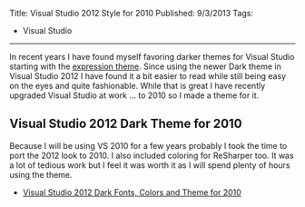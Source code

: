 Title: Visual Studio 2012 Style for 2010
Published: 9/3/2013
Tags:
  - Visual Studio
---

In recent years I have found myself favoring darker themes for Visual Studio starting with the [expression theme](http://www.nerdpad.com/visual-studio/visual-studio-2010-dark-expression-blend-color-theme).
Since using the newer Dark theme in Visual Studio 2012 I have found it a bit easier to read while still being easy on the eyes and quite fashionable.
While that is great I have recently upgraded Visual Studio at work ... to 2010 so I made a theme for it.

## Visual Studio 2012 Dark Theme for 2010

Because I will be using VS 2010 for a few years probably I took the time to port the 2012 look to 2010.
I also included coloring for ReSharper too.
It was a lot of tedious work  but I feel it was worth it as I will spend plenty of hours using the theme.

* [Visual Studio 2012 Dark Fonts, Colors and Theme for 2010](https://github.com/aarondandy/vs-configs/tree/master/vs2010)